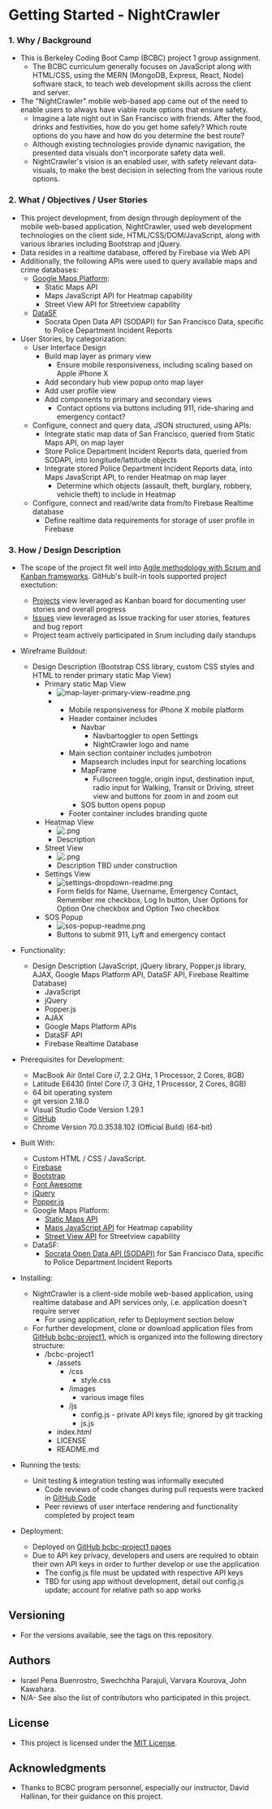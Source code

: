 # Getting Started - NightCrawler
### 1. Why / Background
  * This is Berkeley Coding Boot Camp (BCBC) project 1 group assignment.
    * The BCBC curriculum generally focuses on JavaScript along with HTML/CSS, using the MERN (MongoDB, Express, React, Node) software stack, to teach web development skills across the client and server. 
  * The "NightCrawler" mobile web-based app came out of the need to enable users to always have viable route options that ensure safety.
    * Imagine a late night out in San Francisco with friends. After the food, drinks and festivities, how do you get home safely? Which route options do you have and how do you determine the best route?
    * Although existing technologies provide dynamic navigation, the presented data visuals don't incorporate safety data well.
    * NightCrawler's vision is an enabled user, with safety relevant data-visuals, to make the best decision in selecting from the various route options. 

### 2. What / Objectives / User Stories
  * This project development, from design through deployment of the mobile web-based application, NightCrawler, used web development technologies on the client side, HTML/CSS/DOM/JavaScript, along with various libraries including Bootstrap and jQuery.
  * Data resides in a realtime database, offered by Firebase via Web API
  * Additionally, the following APIs were used to query available maps and crime databases:
    * [Google Maps Platform](https://developers.google.com/maps/documentation/):
      * Static Maps API
      * Maps JavaScript API for Heatmap capability
      * Street View API for Streetview capability
    * [DataSF](https://datasf.org/opendata/)
      * Socrata Open Data API (SODAPI) for San Francisco Data, specific to Police Department Incident Reports
  * User Stories, by categorization:
    * User Interface Design
      * Build map layer as primary view
        * Ensure mobile responsiveness, including scaling based on Apple iPhone X
      * Add secondary hub view popup onto map layer
      * Add user profile view
      * Add components to primary and secondary views
        * Contact options via buttons including 911, ride-sharing and emergency contact?
    * Configure, connect and query data, JSON structured, using APIs:
      * Integrate static map data of San Francisco, queried from Static Maps API, on map layer
      * Store Police Department Incident Reports data, queried from SODAPI, into longitude/lattitude objects
      * Integrate stored Police Department Incident Reports data, into Maps JavaScript API, to render Heatmap on map layer
        * Determine which objects (assault, theft, burglary, robbery, vehicle theft) to include in Heatmap 
    * Configure, connect and read/write data from/to Firebase Realtime database
      * Define realtime data requirements for storage of user profile in Firebase 

### 3. How / Design Description
  * The scope of the project fit well into [Agile methodology with Scrum and Kanban frameworks](https://en.wikipedia.org/wiki/Agile_software_development). GitHub's built-in tools supported project exectution:
    * [Projects](https://github.com/jkawahara/bcbc-project1/projects/1) view leveraged as Kanban board for documenting user stories and overall progress 
    * [Issues](https://github.com/jkawahara/bcbc-project1/issues) view leveraged as Issue tracking for user stories, features and bug report
    * Project team actively participated in Srum including daily standups
  * Wireframe Buildout:
    * Design Description (Bootstrap CSS library, custom CSS styles and HTML to render primary static Map View)
      * Primary static Map View
        * ![map-layer-primary-view-readme.png](assets/images/map-layer-primary-view-readme.png "primary view")
        * 
          * Mobile responsiveness for iPhone X mobile platform
          * Header container includes
            * Navbar
              * Navbartoggler to open Settings
              * NightCrawler logo and name
          * Main section container includes jumbotron
            * Mapsearch includes input for searching locations
            * MapFrame
              * Fullscreen toggle, origin input, destination input, radio input for Walking, Transit or Driving, street view and buttons for zoom in and zoom out 
            * SOS button opens popup
          * Footer container includes branding quote
      * Heatmap View
        * ![.png](bcbc-project1/assets/images/.png "heatmap view")
        * Description
      * Street View
        * ![.png](bcbc-project1/assets/images/.png "street view") 
        * Description TBD under construction
      * Settings View
        * ![settings-dropdown-readme.png](assets/images/settings-dropdown-readme.png "settings dropdown")
        * Form fields for Name, Username, Emergency Contact, Remember me checkbox, Log In button, User Options for Option One checkbox and Option Two checkbox
      * SOS Popup
        * ![sos-popup-readme.png](assets/images/sos-popup-readme.png "sos popup")
        * Buttons to submit 911, Lyft and emergency contact
  * Functionality:
    * Design Description (JavaScript, jQuery library, Popper.js library, AJAX, Google Maps Platform API, DataSF API, Firebase Realtime Database)
      * JavaScript
      * jQuery
      * Popper.js
      * AJAX
      * Google Maps Platform APIs
      * DataSF API
      * Firebase Realtime Database

  * Prerequisites for Development:
    * MacBook Air (Intel Core i7, 2.2 GHz, 1 Processor, 2 Cores, 8GB)
    * Latitude E6430 (Intel Core i7, 3 GHz, 1 Processor, 2 Cores, 8GB)
    * 64 bit operating system 
    * git version 2.18.0
    * Visual Studio Code Version 1.29.1
    * [GitHub](https://github.com/jkawahara/firebase)
    * Chrome Version 70.0.3538.102 (Official Build) (64-bit)

  * Built With:
    * Custom HTML / CSS / JavaScript.
    * [Firebase](https://www.gstatic.com/firebasejs/5.5.9/firebase.js)
    * [Bootstrap](https://getbootstrap.com/docs/4.1/getting-started/introduction/)
    * [Font Awesome](https://fontawesome.com/start)
    * [jQuery](https://cdnjs.cloudflare.com/ajax/libs/jquery/3.2.1/jquery.min.js)
    * [Popper.js](https://popper.js.org/popper-documentation.html)
    * Google Maps Platform:
      * [Static Maps API](https://developers.google.com/maps/documentation/maps-static/intro)
      * [Maps JavaScript API](https://developers.google.com/maps/documentation/javascript/tutorial) for Heatmap capability
      * [Street View API](https://developers.google.com/maps/documentation/streetview/intro) for Streetview capability
    * DataSF:
      * [Socrata Open Data API (SODAPI)](https://dev.socrata.com/foundry/data.sfgov.org/cuks-n6tp) for San Francisco Data, specific to Police Department Incident Reports

  * Installing:
    * NightCrawler is a client-side mobile web-based application, using realtime database and API services only, i.e. application doesn't require server
      * For using application, refer to Deployment section below
    * For further development, clone or download application files from [GitHub bcbc-project1](https://github.com/jkawahara/bcbc-project1), which is organized into the following directory structure:
      * /bcbc-project1
        * /assets
          * /css
            * style.css
          * /images
            * various image files
          * /js
            * config.js - private API keys file; ignored by git tracking
            * js.js
        * index.html
        * LICENSE
        * README.md

  * Running the tests:
    * Unit testing & integration testing was informally executed
      * Code reviews of code changes during pull requests were tracked in [GitHub Code](https://github.com/jkawahara/bcbc-project1)
      * Peer reviews of user interface rendering and functionality completed by project team

  * Deployment:
    * Deployed on [GitHub bcbc-project1 pages](https://jkawahara.github.io/bcbc-project1/)
    * Due to API key privacy, developers and users are required to obtain their own API keys in order to further develop or use the application
      * The config.js file must be updated with respective API keys
      * TBD for using app without development, detail out config.js update; account for relative path so app works    

## Versioning
  * For the versions available, see the tags on this repository.

## Authors
  * Israel Pena Buenrostro, Swechchha Parajuli, Varvara Kourova, John Kawahara.
  * N/A- See also the list of contributors who participated in this project.

## License
  * This project is licensed under the [MIT License](LICENSE).

## Acknowledgments
  * Thanks to BCBC program personnel, especially our instructor, David Hallinan,  for their guidance on this project.
